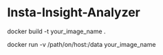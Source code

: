 # Insta-Insight-Analyzer

docker build -t your_image_name .

docker run -v /path/on/host:/data your_image_name